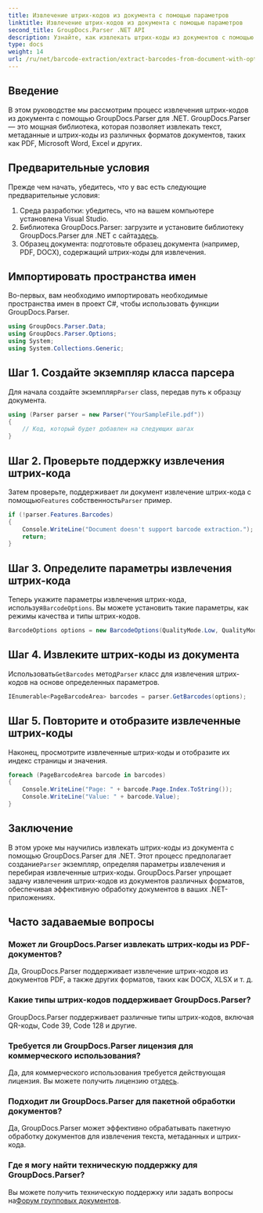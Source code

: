 ```yaml
---
title: Извлечение штрих-кодов из документа с помощью параметров
linktitle: Извлечение штрих-кодов из документа с помощью параметров
second_title: GroupDocs.Parser .NET API
description: Узнайте, как извлекать штрих-коды из документов с помощью GroupDocs.Parser для .NET. Подробное руководство с примерами кода и часто задаваемыми вопросами.
type: docs
weight: 14
url: /ru/net/barcode-extraction/extract-barcodes-from-document-with-options/
---
```

## Введение
В этом руководстве мы рассмотрим процесс извлечения штрих-кодов из документа с помощью GroupDocs.Parser для .NET. GroupDocs.Parser — это мощная библиотека, которая позволяет извлекать текст, метаданные и штрих-коды из различных форматов документов, таких как PDF, Microsoft Word, Excel и других.
## Предварительные условия
Прежде чем начать, убедитесь, что у вас есть следующие предварительные условия:
1. Среда разработки: убедитесь, что на вашем компьютере установлена Visual Studio.
2.  Библиотека GroupDocs.Parser: загрузите и установите библиотеку GroupDocs.Parser для .NET с сайта[здесь](https://releases.groupdocs.com/parser/net/).
3. Образец документа: подготовьте образец документа (например, PDF, DOCX), содержащий штрих-коды для извлечения.

## Импортировать пространства имен
Во-первых, вам необходимо импортировать необходимые пространства имен в проект C#, чтобы использовать функции GroupDocs.Parser.
```csharp
using GroupDocs.Parser.Data;
using GroupDocs.Parser.Options;
using System;
using System.Collections.Generic;
```
## Шаг 1. Создайте экземпляр класса парсера
 Для начала создайте экземпляр`Parser` class, передав путь к образцу документа.
```csharp
using (Parser parser = new Parser("YourSampleFile.pdf"))
{
    // Код, который будет добавлен на следующих шагах
}
```
## Шаг 2. Проверьте поддержку извлечения штрих-кода
 Затем проверьте, поддерживает ли документ извлечение штрих-кода с помощью`Features` собственность`Parser` пример.
```csharp
if (!parser.Features.Barcodes)
{
    Console.WriteLine("Document doesn't support barcode extraction.");
    return;
}
```
## Шаг 3. Определите параметры извлечения штрих-кода
 Теперь укажите параметры извлечения штрих-кода, используя`BarcodeOptions`. Вы можете установить такие параметры, как режимы качества и типы штрих-кодов.
```csharp
BarcodeOptions options = new BarcodeOptions(QualityMode.Low, QualityMode.Low, "QR");
```
## Шаг 4. Извлеките штрих-коды из документа
 Использовать`GetBarcodes` метод`Parser` класс для извлечения штрих-кодов на основе определенных параметров.
```csharp
IEnumerable<PageBarcodeArea> barcodes = parser.GetBarcodes(options);
```
## Шаг 5. Повторите и отобразите извлеченные штрих-коды
Наконец, просмотрите извлеченные штрих-коды и отобразите их индекс страницы и значения.
```csharp
foreach (PageBarcodeArea barcode in barcodes)
{
    Console.WriteLine("Page: " + barcode.Page.Index.ToString());
    Console.WriteLine("Value: " + barcode.Value);
}
```

## Заключение
 В этом уроке мы научились извлекать штрих-коды из документа с помощью GroupDocs.Parser для .NET. Этот процесс предполагает создание`Parser` экземпляр, определяя параметры извлечения и перебирая извлеченные штрих-коды. GroupDocs.Parser упрощает задачу извлечения штрих-кодов из документов различных форматов, обеспечивая эффективную обработку документов в ваших .NET-приложениях.

## Часто задаваемые вопросы
### Может ли GroupDocs.Parser извлекать штрих-коды из PDF-документов?
Да, GroupDocs.Parser поддерживает извлечение штрих-кодов из документов PDF, а также других форматов, таких как DOCX, XLSX и т. д.
### Какие типы штрих-кодов поддерживает GroupDocs.Parser?
GroupDocs.Parser поддерживает различные типы штрих-кодов, включая QR-коды, Code 39, Code 128 и другие.
### Требуется ли GroupDocs.Parser лицензия для коммерческого использования?
 Да, для коммерческого использования требуется действующая лицензия. Вы можете получить лицензию от[здесь](https://purchase.groupdocs.com/buy).
### Подходит ли GroupDocs.Parser для пакетной обработки документов?
Да, GroupDocs.Parser может эффективно обрабатывать пакетную обработку документов для извлечения текста, метаданных и штрих-кода.
### Где я могу найти техническую поддержку для GroupDocs.Parser?
 Вы можете получить техническую поддержку или задать вопросы на[Форум групповых документов](https://forum.groupdocs.com/c/parser/17).